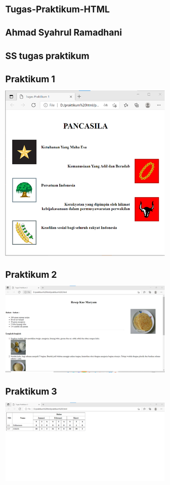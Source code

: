 # Tugas-Praktikum-HTML
# Ahmad Syahrul Ramadhani

# SS tugas praktikum

# Praktikum 1
![alt text](https://github.com/ahmadsyahrul19/Tugas-Praktikum-HTML/blob/main/praktikum%20html/ss%20praktikum%201.png)


# Praktikum 2
![alt text](https://github.com/ahmadsyahrul19/Tugas-Praktikum-HTML/blob/main/praktikum%20html/ss%20praktikum%202.png)


# Praktikum 3
![alt text](https://github.com/ahmadsyahrul19/Tugas-Praktikum-HTML/blob/main/praktikum%20html/ss%20praktikum%203.png)
